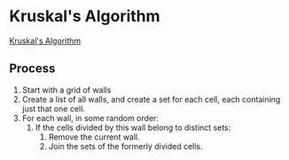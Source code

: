 # Kruskal's Algorithm

[Kruskal's Algorithm](https://en.wikipedia.org/wiki/Kruskal%27s_algorithm)

## Process

1.  Start with a grid of walls
1.  Create a list of all walls, and create a set for each cell, each containing just that one cell.
1.  For each wall, in some random order:
    1.  If the cells divided by this wall belong to distinct sets:
        1.  Remove the current wall.
        1.  Join the sets of the formerly divided cells.
